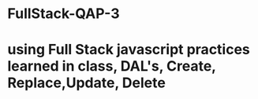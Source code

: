 # FullStack-QAP-3
# using Full Stack javascript practices learned in class, DAL's, Create, Replace,Update, Delete
